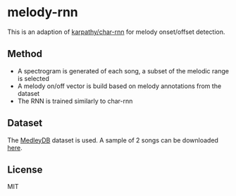 
# melody-rnn
This is an adaption of [karpathy/char-rnn](/karpathy/char-rnn) for melody onset/offset detection. 

## Method
- A spectrogram is generated of each song, a subset of the melodic range is selected
- A melody on/off vector is build based on melody annotations from the dataset
- The RNN is trained similarly to char-rnn 

## Dataset
The [MedleyDB](http://medleydb.weebly.com/) dataset is used. A sample of 2 songs can be downloaded [here](http://marl.smusic.nyu.edu/medleydb_webfiles/MedleyDB_sample.tar.gz).

## License
MIT
